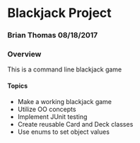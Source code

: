 # Blackjack Project
### Brian Thomas 08/18/2017
### Overview
This is a command line blackjack game

#### Topics
 * Make a working blackjack game
 * Utilize OO concepts
 * Implement JUnit testing
 * Create reusable Card and Deck classes
 * Use enums to set object values
